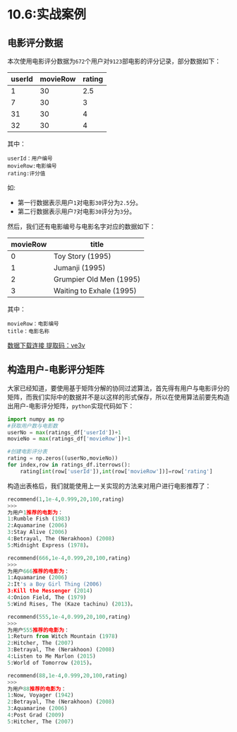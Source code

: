 # 10.6:实战案例

## 电影评分数据

本次使用电影评分数据为`672`个用户对`9123`部电影的评分记录，部分数据如下：

|userId| movieRow |rating|
|--|--|--|
| 1 | 30 |2.5|
|7| 30 |3|
| 31 | 30 |4|
| 32 |30| 4|


其中：

	userId：用户编号
	movieRow:电影编号
	rating:评分值

如:

- 第一行数据表示用户`1`对电影`30`评分为`2.5`分。
- 第二行数据表示用户`7`对电影`30`评分为`3`分。

然后，我们还有电影编号与电影名字对应的数据如下：

|movieRow|title|
|--|--|
| 0 | Toy Story (1995) |
|1| Jumanji (1995) |
| 2| Grumpier Old Men (1995) |
| 3|Waiting to Exhale (1995)| 

其中：

	movieRow：电影编号
	title：电影名称
	
[数据下载连接 提取码：ve3v](https://pan.baidu.com/s/1kPLXbkGxMXllXBiNg1yCMQ)

## 构造用户-电影评分矩阵

大家已经知道，要使用基于矩阵分解的协同过滤算法，首先得有用户与电影评分的矩阵，而我们实际中的数据并不是以这样的形式保存，所以在使用算法前要先构造出用户-电影评分矩阵，`python`实现代码如下：

```python
import numpy as np
#获取用户数与电影数
userNo = max(ratings_df['userId'])+1
movieNo = max(ratings_df['movieRow'])+1

#创建电影评分表
rating = np.zeros((userNo,movieNo))
for index,row in ratings_df.iterrows():
    rating[int(row['userId']),int(row['movieRow'])]=row['rating']
```

构造出表格后，我们就能使用上一关实现的方法来对用户进行电影推荐了：

```python
recommend(1,1e-4,0.999,20,100,rating)
>>>
为用户1推荐的电影为：
1:Rumble Fish (1983)
2:Aquamarine (2006)
3:Stay Alive (2006)
4:Betrayal, The (Nerakhoon) (2008)
5:Midnight Express (1978)。

recommend(666,1e-4,0.999,20,100,rating) 
>>>
为用户666推荐的电影为：
1:Aquamarine (2006)
2:It's a Boy Girl Thing (2006)
3:Kill the Messenger (2014)
4:Onion Field, The (1979)
5:Wind Rises, The (Kaze tachinu) (2013)。

recommend(555,1e-4,0.999,20,100,rating) 
>>>
为用户555推荐的电影为：
1:Return from Witch Mountain (1978)
2:Hitcher, The (2007)
3:Betrayal, The (Nerakhoon) (2008)
4:Listen to Me Marlon (2015)
5:World of Tomorrow (2015)。

recommend(88,1e-4,0.999,20,100,rating) 
>>>
为用户88推荐的电影为：
1:Now, Voyager (1942)
2:Betrayal, The (Nerakhoon) (2008)
3:Aquamarine (2006)
4:Post Grad (2009)
5:Hitcher, The (2007)
```







